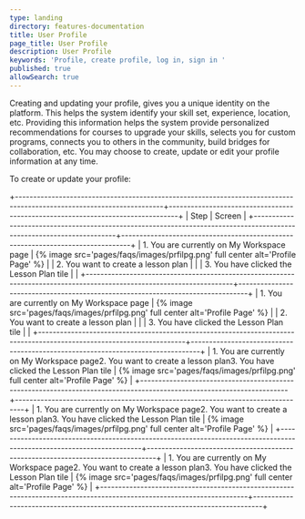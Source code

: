 ```yaml
---
type: landing
directory: features-documentation
title: User Profile
page_title: User Profile
description: User Profile
keywords: 'Profile, create profile, log in, sign in '
published: true
allowSearch: true
---
```


Creating and updating your profile, gives you a unique identity on the platform. This helps the system identify your skill set, experience, location, etc. Providing this information helps the system provide personalized recommendations for courses to upgrade your skills, selects you for custom programs, connects you to others in the community, build bridges for collaboration, etc. You may choose to create, update or edit your profile information at any time.

To create or update your profile:


+----------------------------------------------------------------------------------------------------------------------+--------------------------------------------------------------------------------+
| Step                                                                                                                 | Screen                                                                         |
+----------------------------------------------------------------------------------------------------------------------+--------------------------------------------------------------------------------+
| 1. You are currently on My Workspace page                                                                            | {% image src='pages/faqs/images/prfilpg.png' full center alt='Profile Page' %} |
| 2. You want to create a lesson plan                                                                                  |                                                                                |
| 3. You have clicked the Lesson Plan tile                                                                             |                                                                                |
+----------------------------------------------------------------------------------------------------------------------+--------------------------------------------------------------------------------+
| 1. You are currently on My Workspace page                                                                            | {% image src='pages/faqs/images/prfilpg.png' full center alt='Profile Page' %} |
| 2. You want to create a lesson plan                                                                                  |                                                                                |
| 3. You have clicked the Lesson Plan tile                                                                             |                                                                                |
+----------------------------------------------------------------------------------------------------------------------+--------------------------------------------------------------------------------+
| 1. You are currently on My Workspace page2. You want to create a lesson plan3. You have clicked the Lesson Plan tile | {% image src='pages/faqs/images/prfilpg.png' full center alt='Profile Page' %} |
+----------------------------------------------------------------------------------------------------------------------+--------------------------------------------------------------------------------+
| 1. You are currently on My Workspace page2. You want to create a lesson plan3. You have clicked the Lesson Plan tile | {% image src='pages/faqs/images/prfilpg.png' full center alt='Profile Page' %} |
+----------------------------------------------------------------------------------------------------------------------+--------------------------------------------------------------------------------+
| 1. You are currently on My Workspace page2. You want to create a lesson plan3. You have clicked the Lesson Plan tile | {% image src='pages/faqs/images/prfilpg.png' full center alt='Profile Page' %} |
+----------------------------------------------------------------------------------------------------------------------+--------------------------------------------------------------------------------+
